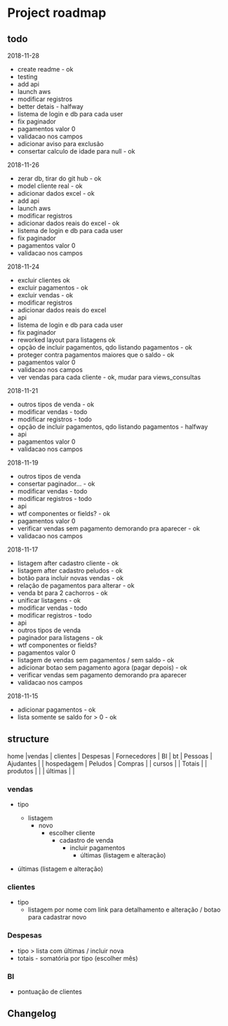 # Project roadmap

## todo

2018-11-28
- create readme - ok
- testing
- add api
- launch aws
- modificar registros
- better detais - halfway
- listema de login e db para cada user
- fix paginador
- pagamentos valor 0
- validacao nos campos
- adicionar aviso para exclusão
- consertar calculo de idade para null - ok


2018-11-26
- zerar db, tirar do git hub - ok
- model cliente real - ok
- adicionar dados excel - ok
- add api
- launch aws
- modificar registros
- adicionar dados reais do excel - ok
- listema de login e db para cada user
- fix paginador
- pagamentos valor 0
- validacao nos campos


2018-11-24
- excluir clientes ok
- excluir pagamentos - ok
- excluir vendas - ok
- modificar registros
- adicionar dados reais do excel
- api
- listema de login e db para cada user
- fix paginador
- reworked layout para listagens ok
- opção de incluir pagamentos, qdo listando pagamentos - ok
- proteger contra pagamentos maiores que o saldo - ok
- pagamentos valor 0
- validacao nos campos
- ver vendas para cada cliente - ok, mudar para views_consultas



2018-11-21
- outros tipos de venda - ok
- modificar vendas - todo
- modificar registros - todo
- opção de incluir pagamentos, qdo listando pagamentos - halfway
- api
- pagamentos valor 0
- validacao nos campos




2018-11-19
- outros tipos de venda
- consertar paginador... - ok
- modificar vendas - todo
- modificar registros - todo
- api
- wtf componentes or fields? - ok
- pagamentos valor 0
- verificar vendas sem pagamento demorando pra aparecer - ok
- validacao nos campos




2018-11-17
- listagem after cadastro cliente - ok
- listagem after cadastro peludos - ok
- botão para incluir novas vendas - ok
- relação de pagamentos para alterar - ok
- venda bt para 2 cachorros - ok
- unificar listagens - ok
- modificar vendas - todo
- modificar registros - todo
- api
- outros tipos de venda
- paginador para listagens - ok
- wtf componentes or fields?
- pagamentos valor 0
- listagem de vendas sem pagamentos / sem saldo - ok
- adicionar botao sem pagamento agora (pagar depois) - ok
- verificar vendas sem pagamento demorando pra aparecer
- validacao nos campos


2018-11-15
- adicionar pagamentos - ok
- lista somente se saldo for > 0 - ok



## structure

home    |vendas             | clientes          | Despesas      | Fornecedores | BI
        |   bt              |   Pessoas         |   Ajudantes   |
        |   hospedagem      |   Peludos         |   Compras     |
        |   cursos          |                   |   Totais      |
        |   produtos        |                   |
        |   últimas         |                   |

###  vendas

- tipo
    - listagem
        - novo
            - escolher cliente
                - cadastro de venda
                    - incluir pagamentos
                        - últimas (listagem e alteração)

- últimas (listagem e alteração)


###  clientes

- tipo
    - listagem por nome com link para detalhamento e alteração / botao para cadastrar novo


### Despesas

- tipo > lista com últimas / incluir nova
- totais - somatória por tipo (escolher mês)

### BI

- pontuação de clientes












## Changelog
